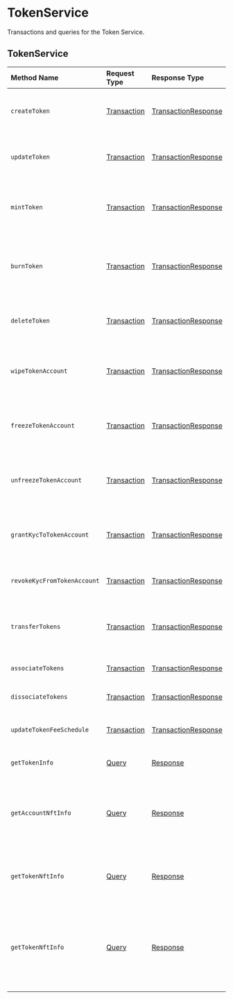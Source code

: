 # TokenService

Transactions and queries for the Token Service.

## TokenService

| Method Name | Request Type | Response Type | Description |
| :--- | :--- | :--- | :--- |
| `createToken` | [Transaction](../miscellaneous/transaction.md) | [TransactionResponse](../miscellaneous/transactionresponse.md) | Creates a new Token by submitting the transaction |
| `updateToken` | [Transaction](../miscellaneous/transaction.md) | [TransactionResponse](../miscellaneous/transactionresponse.md) | Updates the account by submitting the transaction |
| `mintToken` | [Transaction](../miscellaneous/transaction.md) | [TransactionResponse](../miscellaneous/transactionresponse.md) | Mints an amount of the token to the defined treasury account |
| `burnToken` | [Transaction](../miscellaneous/transaction.md) | [TransactionResponse](../miscellaneous/transactionresponse.md) | Burns an amount of the token from the defined treasury account |
| `deleteToken` | [Transaction](../miscellaneous/transaction.md) | [TransactionResponse](../miscellaneous/transactionresponse.md) | \(NOT CURRENTLY SUPPORTED\) Deletes a Token |
| `wipeTokenAccount` | [Transaction](../miscellaneous/transaction.md) | [TransactionResponse](../miscellaneous/transactionresponse.md) | Wipes the provided amount of tokens from the specified Account ID |
| `freezeTokenAccount` | [Transaction](../miscellaneous/transaction.md) | [TransactionResponse](../miscellaneous/transactionresponse.md) | Freezes the transfer of tokens to or from the specified Account ID |
| `unfreezeTokenAccount` | [Transaction](../miscellaneous/transaction.md) | [TransactionResponse](../miscellaneous/transactionresponse.md) | Unfreezes the transfer of tokens to or from the specified Account ID |
| `grantKycToTokenAccount` | [Transaction](../miscellaneous/transaction.md) | [TransactionResponse](../miscellaneous/transactionresponse.md) | Flags the provided Account ID as having gone through KYC |
| `revokeKycFromTokenAccount` | [Transaction](../miscellaneous/transaction.md) | [TransactionResponse](../miscellaneous/transactionresponse.md) | Removes the KYC flag of the provided Account ID |
| `transferTokens` | [Transaction](../miscellaneous/transaction.md) | [TransactionResponse](../miscellaneous/transactionresponse.md) | Initiates a Token transfer by submitting the transaction |
| `associateTokens` | [Transaction](../miscellaneous/transaction.md) | [TransactionResponse](../miscellaneous/transactionresponse.md) | Associates tokens to an account |
| `dissociateTokens` | [Transaction](../miscellaneous/transaction.md) | [TransactionResponse](../miscellaneous/transactionresponse.md) | Dissociates tokens from an account |
| `updateTokenFeeSchedule` | [Transaction](../miscellaneous/transaction.md) | [TransactionResponse](../miscellaneous/transactionresponse.md) | Updates the custom fee schedule on a token |
| `getTokenInfo` | [Query](../miscellaneous/query.md) | [Response](../miscellaneous/response.md) | Retrieves the metadata of a token |
| `getAccountNftInfo` | [Query](../miscellaneous/query.md) | [Response](../miscellaneous/response.md) | Gets info on NFTs N through M on the list of NFTs associated with a given account |
| `getTokenNftInfo` | [Query](../miscellaneous/query.md) | [Response](../miscellaneous/response.md) | Retrieves the metadata of an NFT by TokenID and serial number |
| `getTokenNftInfo` | [Query](../miscellaneous/query.md) | [Response](../miscellaneous/response.md) | Gets info on NFTs N through M on the list of NFTs associated with a given Token of type `NON_FUNGIBLE` |



